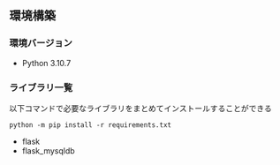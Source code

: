 ## 環境構築
### 環境バージョン
- Python 3.10.7
### ライブラリ一覧
以下コマンドで必要なライブラリをまとめてインストールすることができる
```
python -m pip install -r requirements.txt
```
- flask  
- flask_mysqldb